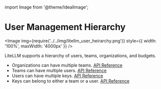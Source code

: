 import Image from '@theme/IdealImage';


# User Management Hierarchy

<Image img={require('../../img/litellm_user_heirarchy.png')} style={{ width: '100%', maxWidth: '4000px' }} />

LiteLLM supports a hierarchy of users, teams, organizations, and budgets.

- Organizations can have multiple teams. [API Reference](https://litellm-api.up.railway.app/#/organization%20management)
- Teams can have multiple users. [API Reference](https://litellm-api.up.railway.app/#/team%20management)
- Users can have multiple keys. [API Reference](https://litellm-api.up.railway.app/#/budget%20management)
- Keys can belong to either a team or a user. [API Reference](https://litellm-api.up.railway.app/#/end-user%20management)
